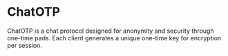 # ChatOTP
ChatOTP is a chat protocol designed for anonymity and security through one-time pads. Each client generates a unique one-time key for encryption per session.
